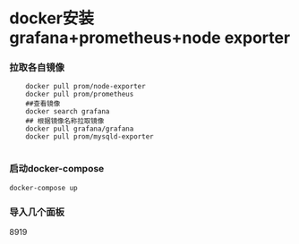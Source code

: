 # docker安装grafana+prometheus+node exporter

### 拉取各自镜像

```shell
    docker pull prom/node-exporter
    docker pull prom/prometheus
    ##查看镜像
    docker search grafana
    ## 根据镜像名称拉取镜像
    docker pull grafana/grafana
    docker pull prom/mysqld-exporter
    
```

### 启动docker-compose 
```shell
docker-compose up
```

### 导入几个面板

8919


